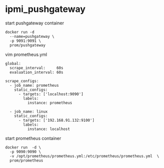 # ipmi_pushgateway
start pushgateway container  
```
docker run -d
  --name=pushgateway \
  -p 9091:9091 \
  prom/pushgateway
```  
vim prometheus.yml  
```
global:
  scrape_interval:     60s
  evaluation_interval: 60s
 
scrape_configs:
  - job_name: prometheus
    static_configs:
      - targets: ['localhost:9090']
        labels:
          instance: prometheus
 
  - job_name: linux
    static_configs:
      - targets: ['192.168.91.132:9100']
        labels:
          instance: localhost
```  
start prometheus container
```
docker run  -d \
  -p 9090:9090 \
  -v /opt/prometheus/prometheus.yml:/etc/prometheus/prometheus.yml  \
  prom/prometheus
```

